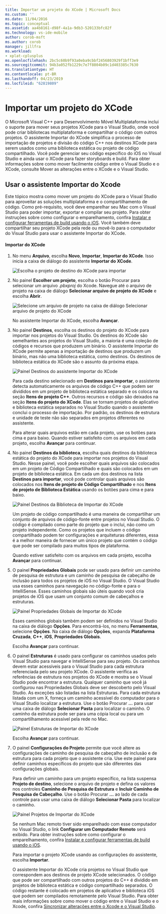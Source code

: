 ```yaml
---
title: Importar um projeto do XCode | Microsoft Docs
ms.custom: ''
ms.date: 11/04/2016
ms.topic: conceptual
ms.assetid: aa4b8161-d98f-4a1a-9db3-520133bfc82f
ms.technology: vs-ide-mobile
author: corob-msft
ms.author: corob
manager: jillfra
ms.workload:
- xplat-cplusplus
ms.openlocfilehash: 2bc5c60b9f93a0eba9cbbf2456803929f1bff3e9
ms.sourcegitcommit: 94b3a052fb1229c7e7f8804b09c1d403385c7630
ms.translationtype: HT
ms.contentlocale: pt-BR
ms.lasthandoff: 04/23/2019
ms.locfileid: "62819809"
---
```

# <a name="import-an-xcode-project"></a>Importar um projeto do XCode
O Microsoft Visual C++ para Desenvolvimento Móvel Multiplataforma inclui o suporte para mover seus projetos XCode para o Visual Studio, onde você pode criar bibliotecas multiplataforma e compartilhar o código com outros projetos. O assistente Importar do XCode simplifica o processo de importação de projetos e divisão do código C++ nos destinos XCode para serem usados como uma biblioteca estática ou projeto de código compartilhado. Você pode gerenciar seu código específico do iOS no Visual Studio e ainda usar o XCode para fazer storyboards e build. Para obter informações sobre como mover facilmente código entre o Visual Studio e o XCode, consulte Mover as alterações entre o XCode e o Visual Studio.

## <a name="use-the-import-from-xcode-wizard"></a>Usar o assistente Importar do Xcode
 Este tópico mostra como mover um projeto do XCode para o Visual Studio para aproveitar as soluções multiplataforma e o compartilhamento de código. Como pré-requisito, você deve emparelhar seu Mac com o Visual Studio para poder importar, exportar e compilar seu projeto. Para obter instruções sobre como configurar o emparelhamento, confira [Instalar e configurar ferramentas de build usando o iOS](../cross-platform/install-and-configure-tools-to-build-using-ios.md). Você também deve compartilhar seu projeto XCode pela rede ou movê-lo para o computador do Visual Studio para usar o assistente Importar do XCode.

#### <a name="import-from-xcode"></a>Importar do XCode

1. No menu **Arquivo**, escolha **Novo**, **Importar**, **Importar do XCode**. Isso inicia a caixa de diálogo do assistente **Importar do XCode**.

    ![Escolha o projeto de destino do XCode para importar](../cross-platform/media/cppmdd_u2_importxcode_choose.PNG "CPPMDD_U2_ImportXCode_Choose")

2. No painel **Escolher um projeto**, escolha o botão Procurar para selecionar um arquivo *.pbxproj* do Xcode. Navegue até o arquivo de projeto na caixa de diálogo **Selecionar arquivo de projeto do XCode** e escolha **Abrir**.

    ![Selecione um arquivo de projeto na caixa de diálogo Selecionar arquivo de projeto do XCode](../cross-platform/media/cppmdd_u2_importxcode_browse.PNG "CPPMDD_U2_ImportXCode_Browse")

    No assistente Importar do XCode, escolha **Avançar**.

3. No painel **Destinos**, escolha os destinos do projeto do XCode para importar nos projetos do Visual Studio. Os destinos do XCode são semelhantes aos projetos do Visual Studio, a maioria é uma coleção de códigos e recursos que produzem um binário. O assistente Importar do XCode permite apenas a importação de destinos que produzem um binário, mas não uma biblioteca estática, como destinos. Os destinos de biblioteca estática do XCode são o assunto da próxima etapa.

    ![Painel Destinos do assistente Importar do XCode](../cross-platform/media/cppmdd_u2_importxcode_destination.jpg "CPPMDD_U2_ImportXCode_Destination")

    Para cada destino selecionado em **Destinos para importar**, o assistente detecta automaticamente os arquivos de código C++ que podem ser divididos em um projeto de biblioteca estática separado e os coloca na seção **Itens de projeto C++**. Outros recursos e código são deixados na seção **Itens do projeto do XCode**. Elas se tornam projetos de aplicativo e biblioteca estática separados no Visual Studio quando o assistente conclui o processo de importação. Por padrão, os destinos de estrutura e unidade de teste não são separados em projetos diferentes no assistente.

    Para alterar quais arquivos estão em cada projeto, use os botões para cima e para baixo. Quando estiver satisfeito com os arquivos em cada projeto, escolha **Avançar** para continuar.

4. No painel **Destinos da biblioteca**, escolha quais destinos da biblioteca estática do projeto do XCode para importar nos projetos do Visual Studio. Nesse painel, você pode escolher quais arquivos são colocados em um projeto de Código Compartilhado e quais são colocados em um projeto de biblioteca estática. Em cada um dos destinos na lista **Destinos para importar**, você pode controlar quais arquivos são colocados nos **Itens de projeto de Código Compartilhado** e nos **Itens de projeto de Biblioteca Estática** usando os botões para cima e para baixo.

    ![Painel Destinos da Biblioteca de Importar do XCode](../cross-platform/media/cppmdd_u2_importxcode_library.jpg "CPPMDD_U2_ImportXCode_Library")

    Um projeto de código compartilhado é uma maneira de compartilhar um conjunto de arquivos de código-fonte entre projetos no Visual Studio. O código é compilado como parte do projeto que o inclui, não como um projeto independente. Como os projetos que incluem o código compartilhado podem ter configurações e arquiteturas diferentes, essa é a melhor maneira de fornecer um único projeto que contém o código que pode ser compilado para muitos tipos de plataforma.

    Quando estiver satisfeito com os arquivos em cada projeto, escolha **Avançar** para continuar.

5. O painel **Propriedades Globais** pode ser usado para definir um caminho de pesquisa de estrutura e um caminho de pesquisa de cabeçalho de inclusão para todos os projetos de iOS no Visual Studio. O Visual Studio usa esses caminhos para navegação no código-fonte e para o IntelliSense. Esses caminhos globais são úteis quando você cria projetos de iOS que usam um conjunto comum de cabeçalhos e estruturas.

    ![Painel Propriedades Globais de Importar do XCode](../cross-platform/media/cppmdd_u2_importxcode_global.jpg "CPPMDD_U2_ImportXCode_Global")

    Esses caminhos globais também podem ser definidos no Visual Studio na caixa de diálogo **Opções**. Para encontrá-los, no menu **Ferramentas**, selecione **Opções**. Na caixa de diálogo **Opções**, expanda **Plataforma Cruzada**, **C++**, **iOS**, **Propriedades Globais**.

    Escolha **Avançar** para continuar.

6. O painel **Estruturas** é usado para configurar os caminhos usados pelo Visual Studio para navegar e IntelliSense para seu projeto. Os caminhos devem estar acessíveis para o Visual Studio para cada estrutura referenciada pelo seu projeto XCode. O assistente verifica as referências de estrutura nos projetos do XCode e mostra se o Visual Studio pode encontrar a estrutura. Qualquer caminho que você já configurou nas Propriedades Globais deve ser descoberto pelo Visual Studio. As exceções são listadas na lista Estruturas. Para cada estrutura listada com um X, forneça um caminho acessível do computador para o Visual Studio localizar a estrutura. Use o botão Procurar **...** para usar uma caixa de diálogo **Selecionar Pasta** para localizar o caminho. O caminho da estrutura pode ser para uma cópia local ou para um compartilhamento acessível pela rede no Mac.

    ![Painel Estruturas de Importar do XCode](../cross-platform/media/cppmdd_u2_importxcode_frameworks.jpg "CPPMDD_U2_ImportXCode_Frameworks")

    Escolha **Avançar** para continuar.

7. O painel **Configurações do Projeto** permite que você altere as configurações de caminho de pesquisa de cabeçalho de inclusão e de estrutura para cada projeto que o assistente cria. Use este painel para definir caminhos específicos do projeto que são diferentes das configurações globais.

    Para definir um caminho para um projeto específico, na lista suspensa **Projeto de destino**, selecione o arquivo de projeto e defina os valores nos controles **Caminho de Pesquisa de Estrutura** e **Incluir Caminho de Pesquisa de Cabeçalho**. Use o botão Procurar **...** ao lado de cada controle para usar uma caixa de diálogo **Selecionar Pasta** para localizar o caminho.

    ![Painel Projetos de Importar do XCode](../cross-platform/media/cppmdd_u2_importxcode_projects.jpg "CPPMDD_U2_ImportXCode_Projects")

    Se nenhum Mac remoto tiver sido emparelhado com esse computador no Visual Studio, o link **Configurar um Computador Remoto** será exibido. Para obter instruções sobre como configurar o emparelhamento, confira [Instalar e configurar ferramentas de build usando o iOS](../cross-platform/install-and-configure-tools-to-build-using-ios.md).

    Para importar o projeto XCode usando as configurações do assistente, escolha **Importar**.

   O assistente Importar do XCode cria projetos no Visual Studio que correspondem aos destinos de projeto XCode selecionados. O código que pode ser compartilhado com outros projetos do C++ é dividido em projetos de biblioteca estática e código compartilhado separados. O código restante é colocado em projetos de aplicativo e biblioteca iOS que podem ser compilados remotamente pelo Visual Studio. Para obter mais informações sobre como mover o código entre o Visual Studio e o Xcode, confira [Sincronizar alterações entre o Xcode e o Visual Studio](../cross-platform/sync-changes-between-xcode-and-visual-studio.md).
